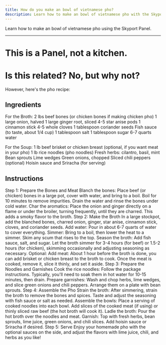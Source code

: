 ```yaml
---
title: How do you make an bowl of vietnamese pho?
description: Learn how to make an bowl of vietnamese pho with the Skyport Panel.
---
```


Learn how to make an bowl of vietnamese pho using the Skyport Panel.

---

# This is a Panel, not a kitchen.
# Is this related? No, but why not?
However, here's the pho recipe:

Ingredients
--------------------------------------------------------------

For the Broth:
2 lbs beef bones (or chicken bones if making chicken pho)
1 large onion, halved
1 large ginger root, sliced
4-5 star anise pods
1 cinnamon stick
4-5 whole cloves
1 tablespoon coriander seeds
Fish sauce (to taste, about 1/4 cup)
1 tablespoon salt
1 tablespoon sugar
6-7 quarts water

For the Soup:
1 lb beef brisket or chicken breast (optional, if you want meat in your pho)
1 lb rice noodles (pho noodles)
Fresh herbs: cilantro, basil, mint
Bean sprouts
Lime wedges
Green onions, chopped
Sliced chili peppers (optional)
Hoisin sauce and Sriracha (for serving)

Instructions
-----------------------------------------------------------------------------
Step 1: Prepare the Bones and Meat
Blanch the bones: Place beef (or chicken) bones in a large pot, cover with water, and bring to a boil. Boil for 10 minutes to remove impurities. Drain the water and rinse the bones under cold water.
Char the aromatics: Place the onion and ginger directly on a flame or under the broiler, turning frequently, until they are charred. This adds a smoky flavor to the broth.
Step 2: Make the Broth
In a large stockpot, add the blanched bones, charred onion, ginger, star anise, cinnamon stick, cloves, and coriander seeds.
Add water: Pour in about 6-7 quarts of water to cover everything.
Simmer: Bring to a boil, then lower the heat to a simmer. Skim any scum that rises to the top.
Season the broth: Add fish sauce, salt, and sugar. Let the broth simmer for 3-4 hours (for beef) or 1.5-2 hours (for chicken), skimming occasionally and adjusting seasoning as necessary.
Optional: Add meat: About 1 hour before the broth is done, you can add brisket or chicken breast to the broth to cook. Once the meat is cooked, remove it, slice it thinly, and set it aside.
Step 3: Prepare the Noodles and Garnishes
Cook the rice noodles: Follow the package instructions. Typically, you'll need to soak them in hot water for 10-15 minutes, then drain.
Prepare garnishes: Wash and chop herbs, lime wedges, and slice green onions and chili peppers. Arrange them on a plate with bean sprouts.
Step 4: Assemble the Pho
Strain the broth: After simmering, strain the broth to remove the bones and spices. Taste and adjust the seasoning with fish sauce or salt as needed.
Assemble the bowls: Place a serving of cooked noodles into each bowl. Add slices of the cooked meat (if using) or thinly sliced raw beef (the hot broth will cook it).
Ladle the broth: Pour the hot broth over the noodles and meat.
Garnish: Top with fresh herbs, bean sprouts, lime juice, green onions, and chili slices. Add hoisin sauce or Sriracha if desired.
Step 5: Serve
Enjoy your homemade pho with the optional sauces on the side, and adjust the flavors with lime juice, chili, and herbs as you like!

